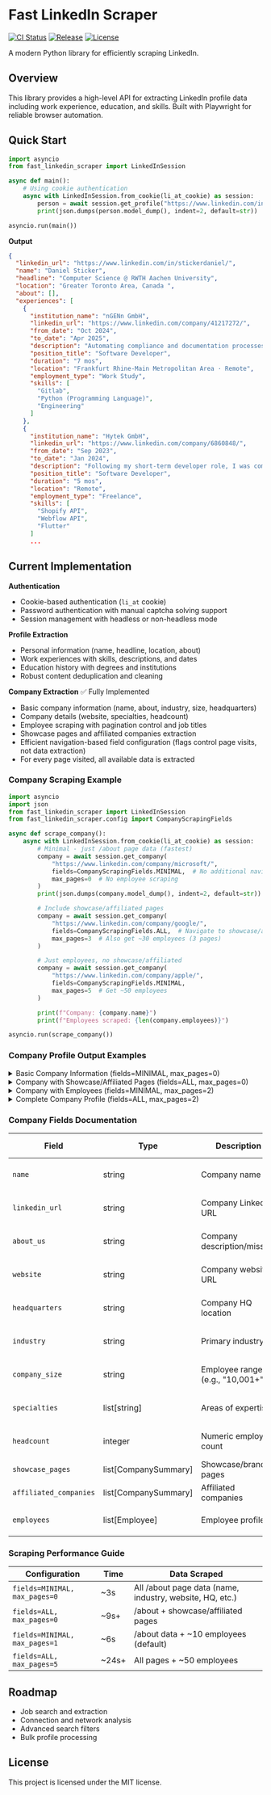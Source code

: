# Fast LinkedIn Scraper

<p align="left">
  <a href="https://github.com/stickerdaniel/fast-linkedin-scraper/actions/workflows/ci.yml" target="_blank"><img src="https://github.com/stickerdaniel/fast-linkedin-scraper/actions/workflows/ci.yml/badge.svg?branch=main" alt="CI Status"></a>
  <a href="https://github.com/stickerdaniel/fast-linkedin-scraper/actions/workflows/release.yml" target="_blank"><img src="https://github.com/stickerdaniel/fast-linkedin-scraper/actions/workflows/release.yml/badge.svg?branch=main" alt="Release"></a>
  <a href="https://github.com/stickerdaniel/fast-linkedin-scraper/blob/main/LICENSE" target="_blank"><img src="https://img.shields.io/badge/License-MIT-brightgreen?labelColor=32383f" alt="License"></a>
</p>

A modern Python library for efficiently scraping LinkedIn.

## Overview

This library provides a high-level API for extracting LinkedIn profile data including work experience, education, and skills. Built with Playwright for reliable browser automation.

## Quick Start

```python
import asyncio
from fast_linkedin_scraper import LinkedInSession

async def main():
    # Using cookie authentication
    async with LinkedInSession.from_cookie(li_at_cookie) as session:
        person = await session.get_profile("https://www.linkedin.com/in/stickerdaniel/")
        print(json.dumps(person.model_dump(), indent=2, default=str))

asyncio.run(main())
```
**Output**
```json
{
  "linkedin_url": "https://www.linkedin.com/in/stickerdaniel/",
  "name": "Daniel Sticker",
  "headline": "Computer Science @ RWTH Aachen University",
  "location": "Greater Toronto Area, Canada ",
  "about": [],
  "experiences": [
    {
      "institution_name": "nGENn GmbH",
      "linkedin_url": "https://www.linkedin.com/company/41217272/",
      "from_date": "Oct 2024",
      "to_date": "Apr 2025",
      "description": "Automating compliance and documentation processes for businesses, optimizing operational efficiency, enhancing data security management, and auditing.",
      "position_title": "Software Developer",
      "duration": "7 mos",
      "location": "Frankfurt Rhine-Main Metropolitan Area · Remote",
      "employment_type": "Work Study",
      "skills": [
        "Gitlab",
        "Python (Programming Language)",
        "Engineering"
      ]
    },
    {
      "institution_name": "Hytek GmbH",
      "linkedin_url": "https://www.linkedin.com/company/6860848/",
      "from_date": "Sep 2023",
      "to_date": "Jan 2024",
      "description": "Following my short-term developer role, I was commissioned for a freelance project to create software that automatically synchronized products from the ERP system to the web catalog and online shop using Shopify & Webflow APIs.",
      "position_title": "Software Developer",
      "duration": "5 mos",
      "location": "Remote",
      "employment_type": "Freelance",
      "skills": [
        "Shopify API",
        "Webflow API",
        "Flutter"
      ]
      ...
```

## Current Implementation

**Authentication**
- Cookie-based authentication (`li_at` cookie)
- Password authentication with manual captcha solving support
- Session management with headless or non-headless mode

**Profile Extraction**
- Personal information (name, headline, location, about)
- Work experiences with skills, descriptions, and dates
- Education history with degrees and institutions
- Robust content deduplication and cleaning

**Company Extraction** ✅ Fully Implemented
- Basic company information (name, about, industry, size, headquarters)
- Company details (website, specialties, headcount)
- Employee scraping with pagination control and job titles
- Showcase pages and affiliated companies extraction
- Efficient navigation-based field configuration (flags control page visits, not data extraction)
- For every page visited, all available data is extracted

### Company Scraping Example

```python
import asyncio
import json
from fast_linkedin_scraper import LinkedInSession
from fast_linkedin_scraper.config import CompanyScrapingFields

async def scrape_company():
    async with LinkedInSession.from_cookie(li_at_cookie) as session:
        # Minimal - just /about page data (fastest)
        company = await session.get_company(
            "https://www.linkedin.com/company/microsoft/",
            fields=CompanyScrapingFields.MINIMAL,  # No additional navigations
            max_pages=0  # No employee scraping
        )
        print(json.dumps(company.model_dump(), indent=2, default=str))

        # Include showcase/affiliated pages
        company = await session.get_company(
            "https://www.linkedin.com/company/google/",
            fields=CompanyScrapingFields.ALL,  # Navigate to showcase/affiliated
            max_pages=3  # Also get ~30 employees (3 pages)
        )

        # Just employees, no showcase/affiliated
        company = await session.get_company(
            "https://www.linkedin.com/company/apple/",
            fields=CompanyScrapingFields.MINIMAL,
            max_pages=5  # Get ~50 employees
        )

        print(f"Company: {company.name}")
        print(f"Employees scraped: {len(company.employees)}")

asyncio.run(scrape_company())
```

### Company Profile Output Examples

<details>
<summary>Basic Company Information (fields=MINIMAL, max_pages=0)</summary>

```json
{
  "linkedin_url": "https://www.linkedin.com/company/microsoft/",
  "name": "Microsoft",
  "about_us": "Every company has a mission. What's ours? To empower every person and every organization to achieve more...",
  "website": "https://news.microsoft.com/",
  "headquarters": "Redmond, Washington",
  "industry": "Software Development",
  "company_size": "10,001+ employees",
  "specialties": [
    "Business Software",
    "Developer Tools",
    "Home & Educational Software",
    "Cloud Computing",
    "Artificial Intelligence",
    "Machine Learning"
  ],
  "headcount": 10001,
  "showcase_pages": [],
  "affiliated_companies": [],
  "employees": []
}
```
</details>

<details>
<summary>Company with Showcase/Affiliated Pages (fields=ALL, max_pages=0)</summary>

```json
{
  "name": "Microsoft",
  "industry": "Software Development",
  "showcase_pages": [
    {
      "name": "Microsoft Military Affairs",
      "linkedin_url": "https://www.linkedin.com/showcase/microsoft-military-affairs/",
      "followers": null
    },
    {
      "name": "Microsoft On the Issues",
      "linkedin_url": "https://www.linkedin.com/showcase/microsoft-on-the-issues/",
      "followers": null
    }
  ],
  "affiliated_companies": [
    {
      "name": "Skype",
      "linkedin_url": "https://www.linkedin.com/company/skype/",
      "followers": null
    }
  ],
  "employees": []
}
```
</details>

<details>
<summary>Company with Employees (fields=MINIMAL, max_pages=2)</summary>

```json
{
  "name": "Microsoft",
  "industry": "Software Development",
  "employees": [
    {
      "name": "Christian Remmelberger",
      "designation": "CS @ TUM | SWE @ Microsoft",
      "linkedin_url": "https://www.linkedin.com/in/christian-remmelberger"
    },
    {
      "name": "Zhou Wang",
      "designation": "Principal Software Engineer",
      "linkedin_url": "https://www.linkedin.com/in/zhou-wang-9bb24952"
    },
    {
      "name": "Laetitia Maar",
      "designation": "Solution Engineer | Cloud & AI Apps | Microsoft",
      "linkedin_url": "https://www.linkedin.com/in/laetitia-maar-4a98a11b6"
    }
  ]
}
```
</details>

<details>
<summary>Complete Company Profile (fields=ALL, max_pages=2)</summary>

```json
{
  "linkedin_url": "https://www.linkedin.com/company/microsoft/",
  "name": "Microsoft",
  "about_us": "Every company has a mission. What's ours? To empower every person and every organization to achieve more. We believe technology can and should be a force for good...",
  "website": "https://news.microsoft.com/",
  "headquarters": "Redmond, Washington",
  "industry": "Software Development",
  "company_size": "10,001+ employees",
  "specialties": [
    "Business Software",
    "Developer Tools",
    "Home & Educational Software",
    "Tablets",
    "Search",
    "Advertising",
    "Servers",
    "Windows Operating System",
    "Windows Applications & Platforms",
    "Smartphones",
    "Cloud Computing",
    "Quantum Computing",
    "Future of Work",
    "Productivity",
    "AI",
    "Artificial Intelligence",
    "Machine Learning",
    "Laptops",
    "Mixed Reality",
    "Virtual Reality",
    "Gaming",
    "Developers",
    "and IT Professional"
  ],
  "headcount": 10001,
  "showcase_pages": [
    {
      "name": "Microsoft Military Affairs",
      "linkedin_url": "https://www.linkedin.com/showcase/microsoft-military-affairs/"
    },
    {
      "name": "Microsoft On the Issues",
      "linkedin_url": "https://www.linkedin.com/showcase/microsoft-on-the-issues/"
    }
  ],
  "affiliated_companies": [
    {
      "name": "Skype",
      "linkedin_url": "https://www.linkedin.com/company/skype/"
    }
  ],
  "employees": [
    {
      "name": "Christian Remmelberger",
      "designation": "CS @ TUM | SWE @ Microsoft",
      "linkedin_url": "https://www.linkedin.com/in/christian-remmelberger"
    },
    {
      "name": "Zhou Wang",
      "designation": "Principal Software Engineer",
      "linkedin_url": "https://www.linkedin.com/in/zhou-wang-9bb24952"
    }
  ]
}
```
</details>

### Company Fields Documentation

| Field | Type | Description | Navigation Required |
|-------|------|-------------|--------------------|
| `name` | string | Company name | Always from /about |
| `linkedin_url` | string | Company LinkedIn URL | Always from /about |
| `about_us` | string | Company description/mission | Always from /about |
| `website` | string | Company website URL | Always from /about |
| `headquarters` | string | Company HQ location | Always from /about |
| `industry` | string | Primary industry | Always from /about |
| `company_size` | string | Employee range (e.g., "10,001+") | Always from /about |
| `specialties` | list[string] | Areas of expertise | Always from /about |
| `headcount` | integer | Numeric employee count | Always from /about |
| `showcase_pages` | list[CompanySummary] | Showcase/brand pages | Requires `ALL` flag |
| `affiliated_companies` | list[CompanySummary] | Affiliated companies | Requires `ALL` flag |
| `employees` | list[Employee] | Employee profiles | Controlled by `max_pages` |

### Scraping Performance Guide

| Configuration | Time | Data Scraped |
|--------------|------|-------------|
| `fields=MINIMAL, max_pages=0` | ~3s | All /about page data (name, industry, website, HQ, etc.) |
| `fields=ALL, max_pages=0` | ~9s+ | /about + showcase/affiliated pages |
| `fields=MINIMAL, max_pages=1` | ~6s | /about data + ~10 employees (default) |
| `fields=ALL, max_pages=5` | ~24s+ | All pages + ~50 employees |

## Roadmap

- Job search and extraction
- Connection and network analysis
- Advanced search filters
- Bulk profile processing

## License

This project is licensed under the MIT license.
